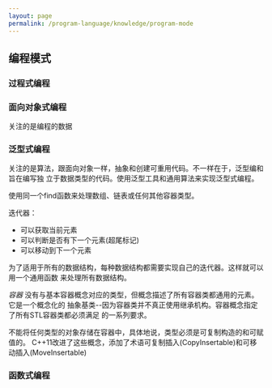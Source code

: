 ```yaml
---
layout: page
permalink: /program-language/knowledge/program-mode
---
```


## 编程模式

### 过程式编程

### 面向对象式编程
关注的是编程的数据

### 泛型式编程
关注的是算法，跟面向对象一样，抽象和创建可重用代码。不一样在于，泛型编和旨在编写独
立于数据类型的代码。使用泛型工具和通用算法来实现泛型式编程。

使用同一个find函数来处理数组、链表或任何其他容器类型。

迭代器：
* 可以获取当前元素
* 可以判断是否有下一个元素(超尾标记)
* 可以移动到下一个元素

为了适用于所有的数据结构，每种数据结构都需要实现自己的迭代器。这样就可以用一个通用函数
来处理所有数据结构。

*容器*
没有与基本容器概念对应的类型，但概念描述了所有容器类都通用的元素。它是一个概念化的
抽象基类--因为容器类并不真正使用继承机构。容器概念指定了所有STL容器类都必须满足
的一系列要求。

不能将任何类型的对象存储在容器中，具体地说，类型必须是可复制构造的和可赋值的。
C++11改进了这些概念，添加了术语可复制插入(CopyInsertable)和可移动插入(MoveInsertable)


### 函数式编程


